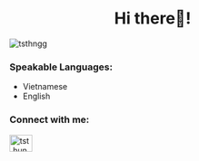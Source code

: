 <h1 align="center">Hi there👋!</h1>

<p><img align="center" src="https://github-readme-stats.vercel.app/api/top-langs?username=tsthngg&show_icons=true&theme=tokyonight&hide_border=true&locale=en&layout=compact" alt="tsthngg" /></p>

<h3 align="left">Speakable Languages:</h3>
<p align="left">
<ul>
  <li>Vietnamese</li>
  <li>English</li>
</ul>
</p>

<h3 align="left">Connect with me:</h3>
<p align="left">
<a href="https://fb.com/tst.hungg" target="blank"><img align="center" src="https://raw.githubusercontent.com/rahuldkjain/github-profile-readme-generator/master/src/images/icons/Social/facebook.svg" alt="tst.hungg" height="30" width="40" /></a>
</p>
